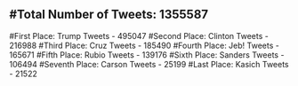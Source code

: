 #Total Number of Tweets: 1355587 
---
#First Place: Trump Tweets - 495047
#Second Place: Clinton Tweets - 216988
#Third Place: Cruz Tweets - 185490
#Fourth Place: Jeb! Tweets - 165671
#Fifth Place: Rubio Tweets - 139176
#Sixth Place: Sanders Tweets - 106494
#Seventh Place: Carson Tweets - 25199
#Last Place: Kasich Tweets - 21522

